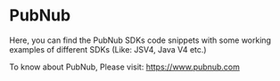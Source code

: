 # PubNub

Here, you can find the PubNub SDKs code snippets with some working examples of different SDKs (Like: JSV4, Java V4 etc.) 

To know about PubNub, Please visit: https://www.pubnub.com


